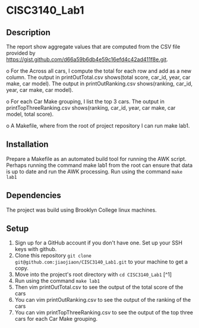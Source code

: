 # CISC3140_Lab1

## Description
The report show aggregate values that are computed from the CSV file provided by https://gist.github.com/d66a59b6db4e59c16efd4c42ad411f8e.git.

o For the Across all cars, I compute the total for each row and add as a new column. The output in printOutTotal.csv shows(total score, car_id, year, car make, car model).
The output in printOutRanking.csv shows(ranking, car_id, year, car make, car model).

o For each Car Make grouping, I list the top 3 cars. The output in printTopThreeRanking.csv shows(ranking, car_id, year, car make, car model, total score).

o A Makefile, where from the root of project repository I can run make lab1.

## Installation

Prepare a Makefile as an automated build tool for running the AWK script. Perhaps running the command make lab1 from the root can ensure that data is up to date and run the AWK processing.
Run using the command ```make lab1```


## Dependencies

The project was build using Brooklyn College linux machines.


## Setup

1. Sign up for a GitHub account if you don't have one. Set up your SSH keys with github.
2. Clone this repository `git clone git@github.com:jiaojiaon/CISC3140_Lab1.git` to your machine to get a copy.
3. Move into the project's root directory with `cd CISC3140_Lab1` [^1]
4. Run using the command ```make lab1```
5. Then vim printOutTotal.csv to see the output of the total score of the cars 
6. You can vim printOutRanking.csv to see the output of the ranking of the cars
7. You can vim printTopThreeRanking.csv to see the output of the top three cars for each Car Make grouping. 


